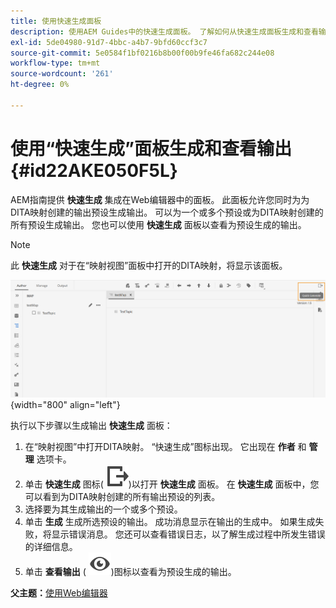 ```yaml
---
title: 使用快速生成面板
description: 使用AEM Guides中的快速生成面板。 了解如何从快速生成面板生成和查看输出。
exl-id: 5de04980-91d7-4bbc-a4b7-9bfd60ccf3c7
source-git-commit: 5e0584f1bf0216b8b00f00b9fe46fa682c244e08
workflow-type: tm+mt
source-wordcount: '261'
ht-degree: 0%

---
```


# 使用“快速生成”面板生成和查看输出 {#id22AKE050F5L}

AEM指南提供 **快速生成** 集成在Web编辑器中的面板。 此面板允许您同时为为DITA映射创建的输出预设生成输出。 可以为一个或多个预设或为DITA映射创建的所有预设生成输出。 您也可以使用 **快速生成** 面板以查看为预设生成的输出。

>[!NOTE]
>
> 此 **快速生成** 对于在“映射视图”面板中打开的DITA映射，将显示该面板。

![](images/quick-generate-map-view.png){width="800" align="left"}

执行以下步骤以生成输出 **快速生成** 面板：

1. 在“映射视图”中打开DITA映射。 “快速生成”图标出现。 它出现在 **作者** 和 **管理** 选项卡。
1. 单击 **快速生成** 图标\( ![](images/quick-generate-icon.svg)\)以打开 **快速生成** 面板。 在 **快速生成** 面板中，您可以看到为DITA映射创建的所有输出预设的列表。
1. 选择要为其生成输出的一个或多个预设。
1. 单击 **生成** 生成所选预设的输出。 成功消息显示在输出的生成中。 如果生成失败，将显示错误消息。 您还可以查看错误日志，以了解生成过程中所发生错误的详细信息。
1. 单击 **查看输出** \( ![](images/view-output-icon.svg)\)图标以查看为预设生成的输出。

**父主题：**[&#x200B;使用Web编辑器](web-editor.md)
